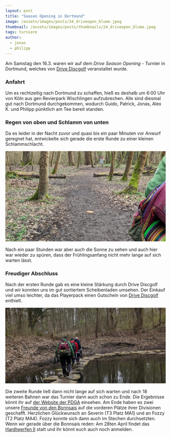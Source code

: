 ```yaml
---
layout: post
title: "Season Opening in Dortmund"
image: /assets/images/posts/24_driveopen_blume.jpeg
thumbnail: /assets/images/posts/thumbnails/24_driveopen_blume.jpeg
tags: turniere
author:
  - jonas
  - philipp
---
```


Am Samstag den 16.3. waren wir auf dem *Drive Season Opening* - 
Turnier in Dortmund, welches von [Drive Discgolf](https://www.drivediscgolf.de) veranstaltet wurde.

### Anfahrt
Um es rechtzeitig nach Dortmund zu schaffen, hieß es deshalb um 6:00 Uhr von Köln aus gen Revierpark Wischlingen aufzubrechen. 
Alle sind diesmal gut nach Dortmund durchgekommen, wodurch Guido, Patrick, Jonas, Alex K. und Philipp pünktlich am Tee bereit standen. 

### Regen von oben und Schlamm von unten
Da es leider in der Nacht zuvor und quasi bis ein paar Minuten vor Anwurf geregnet hat, entwickelte sich gerade die erste Runde zu einer kleinen Schlammschlacht. 

![Schlamm](/assets/images/posts/24_driveopen_schlamm.jpeg)

Nach ein paar Stunden war aber auch die Sonne zu sehen und auch hier war wieder zu spüren, dass der Frühlingsanfang nicht mehr lange auf sich warten lässt.

### Freudiger Abschluss

Nach der ersten Runde gab es eine kleine Stärkung durch Drive Discgolf und wir konnten uns im gut sortiertem Scheibenladen umsehen. Der Einkauf viel umso leichter, da das Playerpack einen Gutschein von [Drive Discgolf](https://www.drivediscgolf.de) enthielt.

![Balancieren über den See](/assets/images/posts/24_drive_see.jpeg)

Die zweite Runde ließ dann nicht lange auf sich warten und nach 18 weiteren Bahnen war das Turnier dann auch schon zu Ende. 
Die Ergebnisse könnt ihr auf [der Website der PDGA](https://www.pdga.com/tour/event/78800) einsehen.
Am Ende haben es zwei unsere [Freunde von den Bonnsais](https://www.bonnsai.org/hardtwerfen-ii/) auf die vorderen Plätze ihrer Divisionen geschafft. 
Herzlichen Glückwunsch an Severin (T3 Platz MA1) und an Fozzy (T2 Platz MA4). Fozzy konnte sich dann auch im Stechen durchsetzten.
Wenn wir gerade über die Bonnsais reden: Am 28ten April findet das [Hardtwerfen II](https://www.bonnsai.org/hardtwerfen-ii/) statt und ihr könnt euch auch noch anmelden.
